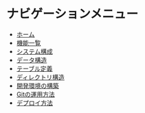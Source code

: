 ナビゲーションメニュー
====================

- [ホーム](index.md)
- [機能一覧](features/)
- [システム構成](architecture.md)
- [データ構造](data_structure.md)
- [テーブル定義](schema/)
- [ディレクトリ構造](directory_structure.md)
- [開発環境の構築](setup_environment.md)
- [Gitの運用方法](git_operation.md)
- [デプロイ方法](deploy.md)
